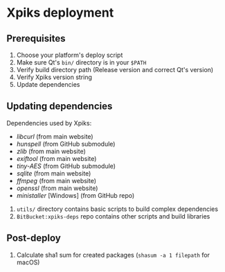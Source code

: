 # Xpiks deployment

## Prerequisites

1. Choose your platform's deploy script
2. Make sure Qt's `bin/` directory is in your `$PATH`
3. Verify build directory path (Release version and correct Qt's version)
4. Verify Xpiks version string
5. Update dependencies

## Updating dependencies

Dependencies used by Xpiks:

* _libcurl_ (from main website)
* _hunspell_ (from GitHub submodule)
* _zlib_ (from main website)
* _exiftool_ (from main website)
* _tiny-AES_ (from GitHub submodule)
* _sqlite_ (from main website)
* _ffmpeg_ (from main website)
* _openssl_ (from main website)
* _ministaller_ [Windows] (from GitHub repo)

1. `utils/` directory contains basic scripts to build complex dependencies
2. `BitBucket:xpiks-deps` repo contains other scripts and build libraries

## Post-deploy

1. Calculate sha1 sum for created packages (`shasum -a 1 filepath` for macOS)
